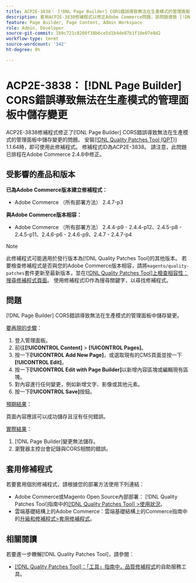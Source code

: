 ```yaml
---
title: ACP2E-3838： [!DNL Page Builder] CORS錯誤導致無法在生產模式的管理面板中儲存變更
description: 套用ACP2E-3838修補程式以修正Adobe Commerce問題，該問題導致 [!DNL Page Builder] CORS錯誤無法在生產模式中將變更儲存在管理面板中。
feature: Page Builder, Page Content, Admin Workspace
role: Admin, Developer
source-git-commit: 1b9c721c8200f38b6ce5d1b4de87b1f10e07e8d2
workflow-type: tm+mt
source-wordcount: '342'
ht-degree: 0%

---
```



# ACP2E-3838： [!DNL Page Builder] CORS錯誤導致無法在生產模式的管理面板中儲存變更

ACP2E-3838修補程式修正了[!DNL Page Builder] CORS錯誤導致無法在生產模式的管理面板中儲存變更的問題。 安裝[[!DNL Quality Patches Tool (QPT)]](/help/tools/quality-patches-tool/quality-patches-tool-to-self-serve-quality-patches.md) 1.1.64時，即可使用此修補程式。 修補程式ID為ACP2E-3838。 請注意，此問題已排程在Adobe Commerce 2.4.8中修正。

## 受影響的產品和版本

**已為Adobe Commerce版本建立修補程式：**

* Adobe Commerce （所有部署方法） 2.4.7-p3

**與Adobe Commerce版本相容：**

* Adobe Commerce （所有部署方法） 2.4.4-p9 - 2.4.4-p12、2.4.5-p8 - 2.4.5-p11、2.4.6-p6 - 2.4.6-p9、2.4.7 - 2.4.7-p4

>[!NOTE]
>
>此修補程式可能適用於發行版本為[!DNL Quality Patches Tool]的其他版本。 若要檢查修補程式是否與您的Adobe Commerce版本相容，請將`magento/quality-patches`套件更新至最新版本，並在[[!DNL Quality Patches Tool]上檢查相容性：搜尋修補程式頁面](https://experienceleague.adobe.com/tools/commerce-quality-patches/index.html?lang=zh-Hant)。 使用修補程式ID作為搜尋關鍵字，以尋找修補程式。

## 問題

[!DNL Page Builder] CORS錯誤導致無法在生產模式的管理面板中儲存變更。

<u>要再現的步驟</u>：

1. 登入管理面板。
1. 前往&#x200B;**[!UICONTROL Content]** > **[!UICONTROL Pages]**。
1. 按一下&#x200B;**[!UICONTROL Add New Page]**，或選取現有的CMS頁面並按一下&#x200B;**[!UICONTROL Edit]**。
1. 按一下&#x200B;**[!UICONTROL Edit with Page Builder]**&#x200B;以新增內容區塊或編輯現有區塊。
1. 對內容進行任何變更，例如新增文字、影像或其他元素。
1. 按一下&#x200B;**[!UICONTROL Save]**&#x200B;按鈕。

<u>預期結果</u>：

頁面內容應該可以成功儲存且沒有任何錯誤。

<u>實際結果</u>：

1. [!DNL Page Builder]變更無法儲存。
1. 瀏覽器主控台會記錄與CORS相關的錯誤。

## 套用修補程式

若要套用個別修補程式，請根據您的部署方法使用下列連結：

* Adobe Commerce或Magento Open Source內部部署： [!DNL Quality Patches Tool]指南中的[[!DNL Quality Patches Tool] >使用狀況](/help/tools/quality-patches-tool/usage.md)。
* 雲端基礎結構上的Adobe Commerce：雲端基礎結構上的Commerce指南中的[升級和修補程式>套用修補程式](https://experienceleague.adobe.com/docs/commerce-cloud-service/user-guide/develop/upgrade/apply-patches.html?lang=zh-Hant)。

## 相關閱讀

若要進一步瞭解[!DNL Quality Patches Tool]，請參閱：

* [[!DNL Quality Patches Tool]：「工具」指南中，品質修補程式](/help/tools/quality-patches-tool/quality-patches-tool-to-self-serve-quality-patches.md)的自助服務工具。
